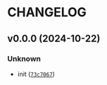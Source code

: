 # CHANGELOG


## v0.0.0 (2024-10-22)

### Unknown

* init ([`73c7067`](https://github.com/UCSD-E4E/fishsense-services/commit/73c7067dac4685ed578d427d3b887660207c10ab))
